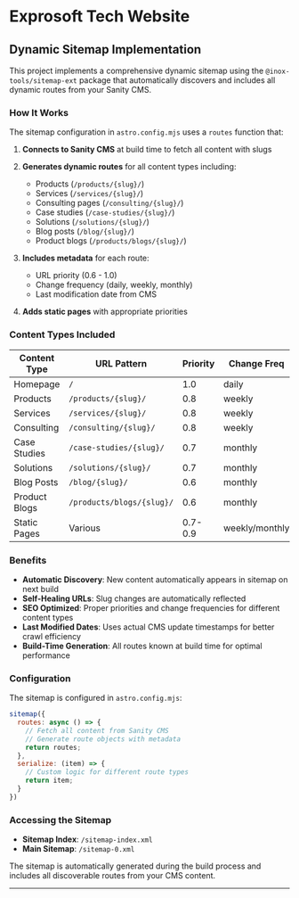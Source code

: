 # Exprosoft Tech Website

## Dynamic Sitemap Implementation

This project implements a comprehensive dynamic sitemap using the `@inox-tools/sitemap-ext` package that automatically discovers and includes all dynamic routes from your Sanity CMS.

### How It Works

The sitemap configuration in `astro.config.mjs` uses a `routes` function that:

1. **Connects to Sanity CMS** at build time to fetch all content with slugs
2. **Generates dynamic routes** for all content types including:
   - Products (`/products/{slug}/`)
   - Services (`/services/{slug}/`)
   - Consulting pages (`/consulting/{slug}/`)
   - Case studies (`/case-studies/{slug}/`)
   - Solutions (`/solutions/{slug}/`)
   - Blog posts (`/blog/{slug}/`)
   - Product blogs (`/products/blogs/{slug}/`)

3. **Includes metadata** for each route:
   - URL priority (0.6 - 1.0)
   - Change frequency (daily, weekly, monthly)
   - Last modification date from CMS

4. **Adds static pages** with appropriate priorities

### Content Types Included

| Content Type | URL Pattern | Priority | Change Freq | Source |
|--------------|-------------|----------|-------------|---------|
| Homepage | `/` | 1.0 | daily | Static |
| Products | `/products/{slug}/` | 0.8 | weekly | `dynamicProductPage` |
| Services | `/services/{slug}/` | 0.8 | weekly | `dynamicServicePage` |
| Consulting | `/consulting/{slug}/` | 0.8 | weekly | `dynamicConsultingsPage` |
| Case Studies | `/case-studies/{slug}/` | 0.7 | monthly | `caseStudy` |
| Solutions | `/solutions/{slug}/` | 0.7 | monthly | `solution` |
| Blog Posts | `/blog/{slug}/` | 0.6 | monthly | `post` |
| Product Blogs | `/products/blogs/{slug}/` | 0.6 | monthly | `productBlog` |
| Static Pages | Various | 0.7-0.9 | weekly/monthly | Static |

### Benefits

- **Automatic Discovery**: New content automatically appears in sitemap on next build
- **Self-Healing URLs**: Slug changes are automatically reflected
- **SEO Optimized**: Proper priorities and change frequencies for different content types
- **Last Modified Dates**: Uses actual CMS update timestamps for better crawl efficiency
- **Build-Time Generation**: All routes known at build time for optimal performance

### Configuration

The sitemap is configured in `astro.config.mjs`:

```javascript
sitemap({
  routes: async () => {
    // Fetch all content from Sanity CMS
    // Generate route objects with metadata
    return routes;
  },
  serialize: (item) => {
    // Custom logic for different route types
    return item;
  }
})
```

### Accessing the Sitemap

- **Sitemap Index**: `/sitemap-index.xml`
- **Main Sitemap**: `/sitemap-0.xml`

The sitemap is automatically generated during the build process and includes all discoverable routes from your CMS content.

---
 

